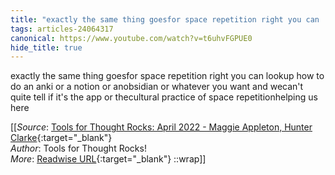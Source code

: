 ```yaml
---
title: "exactly the same thing goesfor space repetition right you can ..."
tags: articles-24064317
canonical: https://www.youtube.com/watch?v=t6uhvFGPUE0
hide_title: true
---
```


exactly the same thing goesfor space repetition right you can lookup how to do an anki or a notion or anobsidian or whatever you want and wecan't quite tell if it's the app or thecultural practice of space repetitionhelping us here


[[_Source_: [Tools for Thought Rocks: April 2022 - Maggie Appleton, Hunter Clarke](https://www.youtube.com/watch?v=t6uhvFGPUE0){:target="_blank"}<br>
_Author_: Tools for Thought Rocks!<br>
_More_: [Readwise URL](https://readwise.io/open/470522793){:target="_blank"}
::wrap]]
